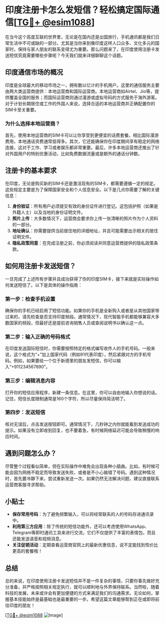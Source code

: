 # 印度注册卡怎么发短信？轻松搞定国际通信[[TG💪+ @esim1088](https://t.me/s/esim1088)]

在当今这个高度互联的世界里，无论是在国内还是出国旅行，手机通讯都是我们日常生活中不可或缺的一部分。尤其是当你来到像印度这样人口众多、文化多元的国家时，保持与家人朋友的联系变得尤为重要。那么问题来了，在印度使用注册卡发送短信究竟需要哪些步骤呢？今天我们就来详细聊聊这个话题。

## 印度通信市场的概况

印度是全球最大的移动市场之一，拥有数以亿计的手机用户。这里的通信服务主要由两大类运营商提供：本地运营商和国际运营商。本地运营商如Airtel、Jio等，提供覆盖全国的服务；而国际运营商则通过漫游或虚拟号码的方式服务于海外游客。对于计划长期居住或工作的外国人来说，选择合适的本地运营商并正确配置你的SIM卡至关重要。

### 为什么选择本地运营商？

首先，使用本地运营商的SIM卡可以让你享受到更便宜的话费套餐。相比国际漫游费用，本地通话资费通常低得多。其次，它还能确保你在印度期间享有稳定的网络连接，这对于工作、学习或者娱乐都非常重要。最后，许多本地运营商还推出了针对外国用户的特别优惠活动，比如免费数据流量或是额外的通话分钟数。

## 注册卡的基本要求

在印度，无论是购买新的SIM卡还是激活现有的SIM卡，都需要遵循一定的规定。这些规定主要是为了保障国家安全和个人信息安全。以下是几点你需要了解的关键信息：

1. **身份验证**：所有用户必须提交有效的身份证件进行登记。这包括护照（如果是外籍人士）以及当地的身份证明文件。
2. **照片上传**：大多数情况下，运营商会要求你上传一张清晰的照片作为个人资料的一部分。
3. **地址确认**：你需要提供当前居住地的详细地址，并且可能需要出示相关的居住证明文件。
4. **隐私政策同意**：在完成注册之前，你必须阅读并同意运营商提供的隐私政策条款。

## 如何用注册卡发送短信？

一旦完成了上述所有步骤并且成功获得了你的印度SIM卡，接下来就是实际操作如何发送短信了。以下是具体的操作指南：

### 第一步：检查手机设置

确保你的手机已经启用了短信功能。如果你的手机是全新购入或者是从其他国家带过来的，请先检查是否支持印度频段。通常情况下，现代智能手机都能够兼容大多数国家的频段，但最好还是提前咨询销售人员或查阅说明书以确认这一点。

### 第二步：输入正确的号码格式

在印度发送国际短信时，你需要按照特定的格式编写收件人的手机号码。一般来说，这个格式为“+”加上国家代码（例如91代表印度），然后紧跟对方的手机号码。例如，如果要给一个位于新德里的朋友发短信，你可以输入“+911234567890”。

### 第三步：编辑消息内容

打开你的短信应用程序，新建一条信息。在这里，你可以自由地输入你想说的话。记住，短信长度限制通常是160个字符，所以尽量保持简洁明了。

### 第四步：发送短信

核对无误后，点击发送按钮即可。通常情况下，几秒钟之内你就能看到发送成功的提示。如果没有立即收到回复，也不要着急，有时候网络延迟可能会导致稍慢的响应时间。

## 遇到问题怎么办？

尽管整个过程看似简单，但在实际操作中难免会出现各种小插曲。比如，有时候可能会因为网络不稳定而导致发送失败，或者是不小心输错了号码。遇到这种情况时，首先要冷静下来，尝试重新发送一次。如果仍然无法解决问题，建议直接联系运营商客服寻求帮助。

## 小贴士

- **保存常用号码**：为了避免频繁输入，可以将经常联系的人的号码存进通讯录中。
- **利用第三方应用**：除了传统的短信功能外，还可以考虑使用WhatsApp、Telegram等即时通讯工具来进行交流，它们不仅提供了丰富的表情包，而且还能发送语音和视频消息。
- **关注促销活动**：定期查看运营商官网上的最新优惠信息，说不定能找到性价比更高的套餐哦！

## 总结

总的来说，在印度使用注册卡发送短信并不是一件复杂的事情，只要你事先做好充分准备，并严格按照相关规定执行，就可以顺利地与外界保持联系。当然啦，随着科技的发展，未来或许会有更加便捷的方式来满足我们的沟通需求。无论如何，掌握基本技能始终是最基础也是最重要的一步。希望这篇文章能够帮到正在或即将前往印度的朋友！

[[TG💪+ @esim1088](https://t.me/s/esim1088) ![Image](https://i.postimg.cc/4NQfJmqS/Snipaste-2025-05-13-00-14-12.png)]